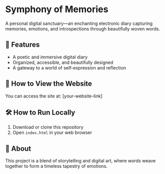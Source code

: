 # Symphony of Memories  
A personal digital sanctuary—an enchanting electronic diary capturing memories, emotions, and introspections through beautifully woven words.  

## 🌟 Features  
- A poetic and immersive digital diary  
- Organized, accessible, and beautifully designed  
- A gateway to a world of self-expression and reflection  

## 🚀 How to View the Website  
You can access the site at: [your-website-link]  

## 🛠️ How to Run Locally  
1. Download or clone this repository  
2. Open `index.html` in your web browser  

## 📌 About  
This project is a blend of storytelling and digital art, where words weave together to form a timeless tapestry of emotions.  
